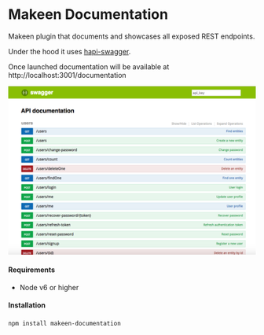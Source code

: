 Makeen Documentation
====================

Makeen plugin that documents and showcases all exposed REST endpoints.

Under the hood it uses [hapi-swagger](https://github.com/glennjones/hapi-swagger).

Once launched documentation will be available at http://localhost:3001/documentation

![](assets/makeen_doc.png?raw=true)

#### Requirements
- Node v6 or higher

#### Installation
`npm install makeen-documentation`
